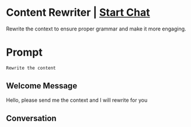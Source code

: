 

# Content Rewriter | [Start Chat](https://gptcall.net/chat.html?data=%7B%22contact%22%3A%7B%22id%22%3A%22Yaj7Hwea67TFXd30EuRxY%22%2C%22flow%22%3Atrue%7D%7D)
 Rewrite the context to ensure proper grammar and make it more engaging.

# Prompt

```
Rewrite the content
```

## Welcome Message
Hello, please send me the context and I will rewrite for you

## Conversation



